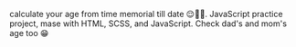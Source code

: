 calculate your age from time memorial till date 😌🫴🏽.
JavaScript practice project, mase with HTML, SCSS, and JavaScript.
Check dad's and mom's age too 😁 
